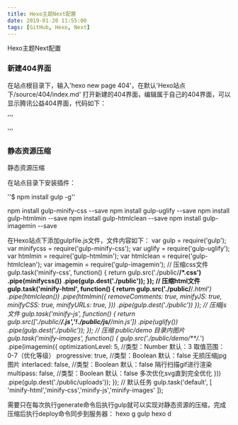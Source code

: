 ```yaml
---
title: Hexo主题Next配置
date: 2019-01-20 11:55:00
tags: [GitHub, Hexo, Next]
---
```



Hexo主题Next配置

<!--more-->
### 新建404界面
在站点根目录下，输入'hexo new page 404'，在默认'Hexo站点下/source/404/index.md'
打开新建的404界面，编辑属于自己的404界面，可以显示腾讯公益404界面，代码如下：

'''
<!DOCTYPE HTML>
<html>
<head>
  <meta http-equiv="content-type" content="text/html;charset=utf-8;"/>
  <meta http-equiv="X-UA-Compatible" content="IE=edge,chrome=1" />
  <meta name="robots" content="all" />
  <meta name="robots" content="index,follow"/>
  <link rel="stylesheet" type="text/css" href="https://qzone.qq.com/gy/404/style/404style.css">
</head>
<body>
  <script type="text/plain" src="http://www.qq.com/404/search_children.js"
          charset="utf-8" homePageUrl="/"
          homePageName="回到我的主页">
  </script>
  <script src="https://qzone.qq.com/gy/404/data.js" charset="utf-8"></script>
  <script src="https://qzone.qq.com/gy/404/page.js" charset="utf-8"></script>
</body>
</html>
'''

### 静态资源压缩

静态资源压缩

在站点目录下安装插件：

''$ npm install gulp -g''

npm install gulp-minify-css --save
npm install gulp-uglify --save
npm install gulp-htmlmin --save
npm install gulp-htmlclean --save
npm install gulp-imagemin --save

在Hexo站点下添加gulpfile.js文件，文件内容如下：
var gulp = require('gulp');
var minifycss = require('gulp-minify-css');
var uglify = require('gulp-uglify');
var htmlmin = require('gulp-htmlmin');
var htmlclean = require('gulp-htmlclean');
var imagemin = require('gulp-imagemin');
// 压缩css文件
gulp.task('minify-css', function() {
  return gulp.src('./public/**/*.css')
  .pipe(minifycss())
  .pipe(gulp.dest('./public'));
});
// 压缩html文件
gulp.task('minify-html', function() {
  return gulp.src('./public/**/*.html')
  .pipe(htmlclean())
  .pipe(htmlmin({
    removeComments: true,
    minifyJS: true,
    minifyCSS: true,
    minifyURLs: true,
  }))
  .pipe(gulp.dest('./public'))
});
// 压缩js文件
gulp.task('minify-js', function() {
    return gulp.src(['./public/**/.js','!./public/js/**/*min.js'])
        .pipe(uglify())
        .pipe(gulp.dest('./public'));
});
// 压缩 public/demo 目录内图片
gulp.task('minify-images', function() {
    gulp.src('./public/demo/**/*.*')
        .pipe(imagemin({
           optimizationLevel: 5, //类型：Number  默认：3  取值范围：0-7（优化等级）
           progressive: true, //类型：Boolean 默认：false 无损压缩jpg图片
           interlaced: false, //类型：Boolean 默认：false 隔行扫描gif进行渲染
           multipass: false, //类型：Boolean 默认：false 多次优化svg直到完全优化
        }))
        .pipe(gulp.dest('./public/uploads'));
});
// 默认任务
gulp.task('default', [
  'minify-html','minify-css','minify-js','minify-images'
]);

需要只在每次执行generate命令后执行gulp就可以实现对静态资源的压缩，完成压缩后执行deploy命令同步到服务器：
hexo g
gulp
hexo d
